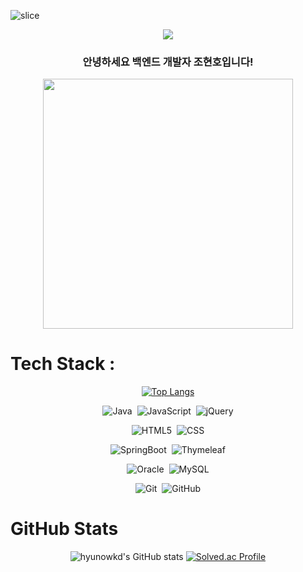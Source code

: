 ![slice](https://capsule-render.vercel.app/api?type=slice&color=2D55B1&fontColor=ffffff&height=200&text=Hello%20Everyone&fontAlign=30&rotate=-13&fontAlignY=25&desc=I'm%20Hyunho🖐️&descAlign=20&descAlignY=44&reversal=true)

<div align="center">
  
[![](https://visitcount.itsvg.in/api?id=hyunowkd&label=Profile%20Views&color=1&icon=3&pretty=true)](https://visitcount.itsvg.in)

### 안녕하세요 백엔드 개발자 조현호입니다!


</div>

<p align="center">
  <img src="https://github.com/hyunowkd/hyunowkd/assets/65902105/d1524ac3-4b18-4dfc-9a54-7ea142532d7f width="400" height="400"/>
</p>

# Tech Stack :
<div align="center">
  
[![Top Langs](https://github-readme-stats.vercel.app/api/top-langs/?username=hyunowkd&layout=compact&theme=ocean_dark&langs_count=10)](https://github.com/anuraghazra/github-readme-stats)

![Java](https://img.shields.io/badge/java-%23ED8B00.svg?style=for-the-badge&logo=java&logoColor=white)&nbsp;
![JavaScript](https://img.shields.io/badge/javascript-%23323330.svg?style=for-the-badge&logo=javascript&logoColor=%23F7DF1E)&nbsp;
![jQuery](https://img.shields.io/badge/jquery-%230769AD.svg?style=for-the-badge&logo=jquery&logoColor=white)   

![HTML5](https://img.shields.io/badge/html5-%23E34F26.svg?style=for-the-badge&logo=html5&logoColor=white)&nbsp;
![CSS](https://img.shields.io/badge/css-%231572B6.svg?style=for-the-badge&logo=css3&logoColor=white)   

![SpringBoot](https://img.shields.io/badge/SpringBoot-%236DB33F.svg?style=for-the-badge&logo=SpringBoot&logoColor=white)&nbsp;
![Thymeleaf](https://img.shields.io/badge/Thymeleaf-%23005C0F.svg?style=for-the-badge&logo=Thymeleaf&logoColor=white)   

![Oracle](https://img.shields.io/badge/Oracle-F80000?style=for-the-badge&logo=oracle&logoColor=white)&nbsp;
![MySQL](https://img.shields.io/badge/mysql-%2300f.svg?style=for-the-badge&logo=mysql&logoColor=white)      

![Git](https://img.shields.io/badge/git-%23F05033.svg?style=for-the-badge&logo=git&logoColor=white)&nbsp;
![GitHub](https://img.shields.io/badge/github-%23121011.svg?style=for-the-badge&logo=github&logoColor=white)

</div>

# GitHub Stats
<div align="center">
  
![hyunowkd's GitHub stats](https://github-readme-stats.vercel.app/api?username=hyunowkd&theme=ocean_dark&show_icons=true)
[![Solved.ac Profile](http://mazassumnida.wtf/api/v2/generate_badge?boj=hyunowkd)](https://solved.ac/백준아이디/)

</div>

